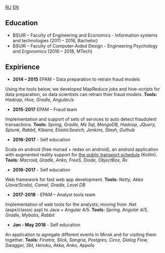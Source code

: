 [RU](https://artkostm.github.io/cv/ru) [EN](https://artkostm.github.io/cv/)

## Education

- BSUIR – Faculty of Engineering and Economics - Information systems and technologies (2011 – 2016, Bachelor)
- BSUIR – Faculty of Computer-Aided Design - Engineering Psychology and Ergonomics (2016 – 2018, MTech)

## Expirience

- **2014 – 2015** EPAM – Data preparation to retrain fraud models

Using the tools below, we developed MapReduce jobs and hive-scripts for data preparation, so data scientists can retrain thier fraud models.
**Tools:** _Hadoop, Hive, Gradle, AngularJs_
- **2015-2017** EPAM – Fraud team

Implementation and support of sets of services to auto detect fraudulent transactions.
**Tools:** _Spring, Gradle, Ms Sql, MongoDB, Hadoop, JQuery, Splunk, Rabbit, Kibana, ElasticSearch, Jenkins, Stash, Guthub_
- **2016-2017** - Self education

Scala on android (free monad + redax on android), an android application with augmented reality support for [the public transport schedule](http://www.minsktrans.by/city/#minsk/bus) (Kotlin).
**Tools:** _Macroid, Gradle, Anko, FreeS, Diode, ObjectBox, Rx_
- **2016-2017** - Self education

Web framework for fast web app development.
**Tools:** _Netty, Akka (Java/Scala), Camel, Gradle, Level DB_
- **2017-2018** - EPAM – Analyst tools team 

Implementation of web tools for the analysts; moving from .Net (aspx/classic asp) to Java + Angular 4/5.
**Tools:** _Spring, Angular 4/5, Gradle, Mybatis, Rabbit_
- **Jan - May 2018** - Self education

An application to agregate different events in Minsk and for visiting them together.
**Tools:** _Finatra, Slick, Sangria, Postgres, Circe, Dialog Flow, Swagger, Sbt, Heroku, Akka, Anko, Appolo_
